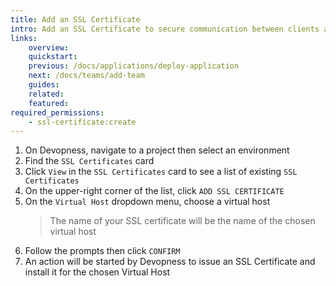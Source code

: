 ```yaml
---
title: Add an SSL Certificate
intro: Add an SSL Certificate to secure communication between clients and servers, ensuring data confidentiality and integrity.
links:
    overview:
    quickstart:
    previous: /docs/applications/deploy-application
    next: /docs/teams/add-team
    guides:
    related:
    featured:
required_permissions:
    - ssl-certificate:create
---
```


1. On Devopness, navigate to a project then select an environment
1. Find the `SSL Certificates` card
3. Click `View` in the `SSL Certificates` card to see a list of existing `SSL Certificates`
4. On the upper-right corner of the list, click `ADD SSL CERTIFICATE`
5. On the `Virtual Host` dropdown menu, choose a virtual host
   > The name of your SSL certificate will be the name of the chosen virtual host
1. Follow the prompts then click `CONFIRM`
7. An action will be started by Devopness to issue an SSL Certificate and install it for the chosen Virtual Host

